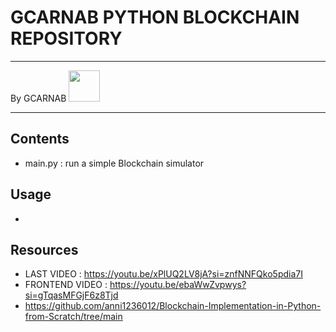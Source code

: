 # GCARNAB PYTHON BLOCKCHAIN REPOSITORY
___

By GCARNAB <a href='https://github.com/gcarnab'> <img src='https://avatars.githubusercontent.com/u/15156604?v=4' width="50"/></a>
___

## Contents 

- main.py : run a simple Blockchain simulator

## Usage 

- 

## Resources 

- LAST VIDEO : https://youtu.be/xPlUQ2LV8jA?si=znfNNFQko5pdia7I
- FRONTEND VIDEO : https://youtu.be/ebaWwZvpwys?si=gTqasMFGjF6z8Tjd
- https://github.com/anni1236012/Blockchain-Implementation-in-Python-from-Scratch/tree/main


